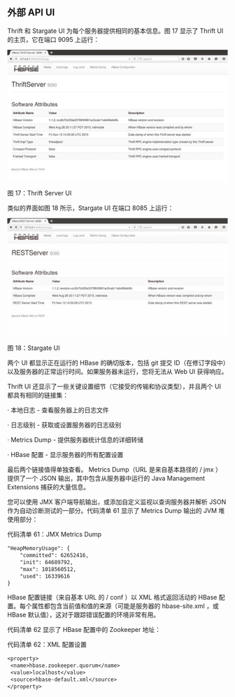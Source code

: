 ## 外部 API UI

Thrift 和 Stargate UI 为每个服务器提供相同的基本信息。图 17 显示了 Thrift UI 的主页，它在端口 9095 上运行：

![](img/00028.jpeg)

图 17：Thrift Server UI

类似的界面如图 18 所示，Stargate UI 在端口 8085 上运行：

![](img/00029.jpeg)

图 18：Stargate UI

两个 UI 都显示正在运行的 HBase 的确切版本，包括 git 提交 ID（在修订字段中）以及服务器的正常运行时间。如果服务器未运行，您将无法从 Web UI 获得响应。

Thrift UI 还显示了一些关键设置细节（它接受的传输和协议类型），并且两个 UI 都具有相同的链接集：

· 本地日志 - 查看服务器上的日志文件

· 日志级别 - 获取或设置服务器的日志级别

· Metrics Dump - 提供服务器统计信息的详细转储

· HBase 配置 - 显示服务器的所有配置设置

最后两个链接值得单独查看。 Metrics Dump（URL 是来自基本路径的 / jmx ）提供了一个 JSON 输出，其中包含从服务器中运行的 Java Management Extensions 捕获的大量信息。

您可以使用 JMX 客户端导航输出，或添加自定义监视以查询服务器并解析 JSON 作为自动诊断测试的一部分。代码清单 61 显示了 Metrics Dump 输出的 JVM 堆使用部分：

代码清单 61：JMX Metrics Dump

```
"HeapMemoryUsage": {
    "committed": 62652416,
    "init": 64689792,
    "max": 1018560512,
    "used": 16339616
}

```

HBase 配置链接（来自基本 URL 的 / conf ）以 XML 格式返回活动的 HBase 配置。每个属性都包含当前值和值的来源（可能是服务器的 hbase-site.xml ，或 HBase 默认值），这对于跟踪错误配置的环境非常有用。

代码清单 62 显示了 HBase 配置中的 Zookeeper 地址：

代码清单 62：XML 配置设置

```
<property>
 <name>hbase.zookeeper.quorum</name>
 <value>localhost</value>
 <source>hbase-default.xml</source>
</property>

```